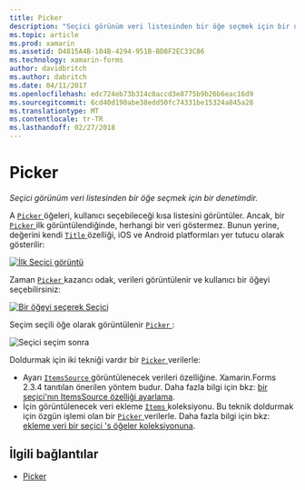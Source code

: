 ```yaml
---
title: Picker
description: "Seçici görünüm veri listesinden bir öğe seçmek için bir denetimdir."
ms.topic: article
ms.prod: xamarin
ms.assetid: D4815A4B-104B-4294-951B-BD8F2EC33C86
ms.technology: xamarin-forms
author: davidbritch
ms.author: dabritch
ms.date: 04/11/2017
ms.openlocfilehash: edc724eb73b314c0accd3e8775b9b26b6eac16d9
ms.sourcegitcommit: 6cd40d190abe38edd50fc74331be15324a845a28
ms.translationtype: MT
ms.contentlocale: tr-TR
ms.lasthandoff: 02/27/2018
---
```

# <a name="picker"></a>Picker

_Seçici görünüm veri listesinden bir öğe seçmek için bir denetimdir._

A [ `Picker` ](https://developer.xamarin.com/api/type/Xamarin.Forms.Picker/) öğeleri, kullanıcı seçebileceği kısa listesini görüntüler. Ancak, bir [ `Picker` ](https://developer.xamarin.com/api/type/Xamarin.Forms.Picker/) ilk görüntülendiğinde, herhangi bir veri göstermez. Bunun yerine, değerini kendi [ `Title` ](https://developer.xamarin.com/api/property/Xamarin.Forms.Picker.Title/) özelliği, iOS ve Android platformları yer tutucu olarak gösterilir:

[![](images/picker-initial.png "İlk Seçici görüntü")](images/picker-initial-large.png "ilk Seçici görüntüleme")

Zaman [ `Picker` ](https://developer.xamarin.com/api/type/Xamarin.Forms.Picker/) kazancı odak, verileri görüntülenir ve kullanıcı bir öğeyi seçebilirsiniz:

[![](images/picker-selection.png "Bir öğeyi seçerek Seçici")](images/picker-selection-large.png "öğeyi seçerek Seçici")

Seçim seçili öğe olarak görüntülenir [ `Picker` ](https://developer.xamarin.com/api/type/Xamarin.Forms.Picker/):

![](images/picker-after-selection.png "Seçici seçim sonra")

Doldurmak için iki tekniği vardır bir [ `Picker` ](https://developer.xamarin.com/api/type/Xamarin.Forms.Picker/) verilerle:

- Ayarı [ `ItemsSource` ](https://developer.xamarin.com/api/property/Xamarin.Forms.Picker.ItemsSource/) görüntülenecek verileri özelliğine. Xamarin.Forms 2.3.4 tanıtılan önerilen yöntem budur. Daha fazla bilgi için bkz: [bir seçici'nın ItemsSource özelliği ayarlama](populating-itemssource.md).
- İçin görüntülenecek veri ekleme [ `Items` ](https://developer.xamarin.com/api/property/Xamarin.Forms.Picker.Items/) koleksiyonu. Bu teknik doldurmak için özgün işlemi olan bir [ `Picker` ](https://developer.xamarin.com/api/type/Xamarin.Forms.Picker/) verilerle. Daha fazla bilgi için bkz: [ekleme veri bir seçici 's öğeler koleksiyonuna](populating-items.md).


## <a name="related-links"></a>İlgili bağlantılar

- [Picker](https://developer.xamarin.com/api/type/Xamarin.Forms.Picker/)

